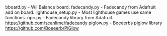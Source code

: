 bboard.py            - Wii Balance board.
fadecandy.py         - Fadecandy from Adafruit add on board.
lighthouse_setup.py  - Most lighthouse games use same functions.
opc.py               - Fadecandy library from Adafruit. https://github.com/scanlime/fadecandy
piglow.py            - Boeeerbs piglow library https://github.com/Boeeerb/PiGlow

